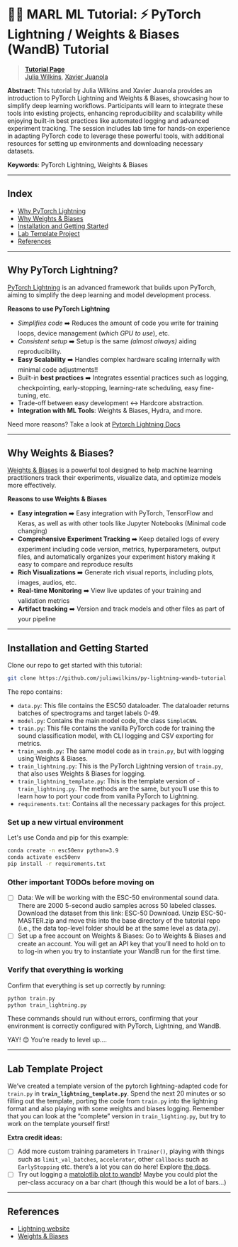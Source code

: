 # 🐱‍💻 MARL ML Tutorial: ⚡ PyTorch Lightning / Weights & Biases (WandB) Tutorial 

>  **[Tutorial Page](https://julianotes.notion.site/MARL-ML-Tutorial-PyTorch-Lightning-Weights-Biases-WandB-Tutorial-12d06e9a3217809490cfdcad3ad48614?pvs=4)**  
> [Julia Wilkins](https://juliawilkins.github.io), [Xavier Juanola](https://xavijuanola.github.io/)

**Abstract**: This tutorial by Julia Wilkins and Xavier Juanola provides an introduction to PyTorch Lightning and Weights & Biases, showcasing how to simplify deep learning workflows. Participants will learn to integrate these tools into existing projects, enhancing reproducibility and scalability while enjoying built-in best practices like automated logging and advanced experiment tracking. The session includes lab time for hands-on experience in adapting PyTorch code to leverage these powerful tools, with additional resources for setting up environments and downloading necessary datasets.

**Keywords**: PyTorch Lightning, Weights & Biases

*****************

## Index
- [Why PyTorch Lightning](#why-pytorch-lightning)
- [Why Weights & Biases](#why-weights--biases)
- [Installation and Getting Started](#installation-and-getting-started)
- [Lab Template Project](#lab-template-project)
- [References](#references)


*****************

## Why PyTorch Lightning?

[PyTorch Lightning](https://lightning.ai/docs/pytorch/stable/) is an advanced framework that builds upon PyTorch, aiming to simplify the deep learning and model development process.

**Reasons to use PyTorch Lightning**

- *Simplifies code* ➡️ Reduces the amount of code you write for training loops, device management (*which GPU to use*), etc.
- *Consistent setup* ➡️ Setup is the same *(almost always)* aiding reproducibility.
- **Easy Scalability** ➡️ Handles complex hardware scaling internally with minimal code adjustments!!
- Built-in **best practices** ➡️ Integrates essential practices such as logging, checkpointing, early-stopping, learning-rate scheduling, easy fine-tuning, etc.
- Trade-off between easy development ↔️ Hardcore abstraction.
- **Integration with ML Tools**: Weights & Biases, Hydra, and more.

Need more reasons? Take a look at [Pytorch Lightning Docs](https://lightning.ai/docs/pytorch/stable/)

*****************

## Why Weights & Biases?

[Weights & Biases](https://wandb.ai/site/) is a powerful tool designed to help machine learning practitioners track their experiments, visualize data, and optimize models more effectively.

**Reasons to use Weights & Biases**

- **Easy integration** ➡️ Easy integration with PyTorch, TensorFlow and Keras, as well as with other tools like Jupyter Notebooks (Minimal code changing)
- **Comprehensive Experiment Tracking** ➡️ Keep detailed logs of every experiment including code version, metrics, hyperparameters, output files, and automatically organizes your experiment history making it easy to compare and reproduce results
- **Rich Visualizations** ➡️ Generate rich visual reports, including plots, images, audios, etc.
- **Real-time Monitoring** ➡️ View live updates of your training and validation metrics
- **Artifact tracking** ➡️ Version and track models and other files as part of your pipeline

*****************

## Installation and Getting Started

Clone our repo to get started with this tutorial:

```bash
git clone https://github.com/juliawilkins/py-lightning-wandb-tutorial
```

The repo contains:

- `data.py`: This file contains the ESC50 dataloader. The dataloader returns batches of spectrograms and target labels 0-49.
- `model.py`: Contains the main model code, the class `SimpleCNN`.
- `train.py`: This file contains the vanilla PyTorch code for training the sound classification model, with CLI logging and CSV exporting for metrics.
- `train_wandb.py`: The same model code as in `train.py`, but with logging using Weights & Biases.
- `train_lightning.py`: This is the PyTorch Lightning version of `train.py`, that also uses Weights & Biases for logging.
- `train_lightning_template.py`: This is the template version of - `train_lightning.py`. The methods are the same, but you’ll use this to learn how to port your code from vanilla PyTorch to Lightning.
-  `requirements.txt`: Contains all the necessary packages for this project.

### Set up a new virtual environment

Let's use Conda and pip for this example:

```bash
conda create -n esc50env python=3.9
conda activate esc50env
pip install -r requirements.txt
```

### Other important TODOs before moving on

- [ ]  Data: We will be working with the ESC-50 environmental sound data. There are 2000 5-second audio samples across 50 labeled classes. Download the dataset from this link: ESC-50 Download. Unzip ESC-50-MASTER.zip and move this into the base directory of the tutorial repo (i.e., the data top-level folder should be at the same level as data.py).
- [ ]  Set up a free account on Weights & Biases: Go to Weights & Biases and create an account. You will get an API key that you’ll need to hold on to to log-in when you try to instantiate your WandB run for the first time.

### Verify that everything is working

Confirm that everything is set up correctly by running:

```bash
python train.py
python train_lightning.py
```

These commands should run without errors, confirming that your environment is correctly configured with PyTorch, Lightning, and WandB.

YAY! 😊 You’re ready to level up….

*****************

## Lab Template Project

We’ve created a template version of the pytorch lightning-adapted code for `train.py` in **`train_lightning_template.py`**. Spend the next 20 minutes or so filling out the template, porting the code from `train.py` into the lightning format and also playing with some weights and biases logging. Remember that you can look at the “complete” version in `train_lighting.py`, but try to work on the template yourself first!

**Extra credit ideas:**

- [ ]  Add more custom training parameters in `Trainer()`, playing with things such as `limit_val_batches`, `accelerator`, other `callbacks` such as `EarlyStopping` etc. there’s a lot you can do here! Explore [the docs](https://lightning.ai/docs/pytorch/stable/common/trainer.html).
- [ ]  Try out logging a [matplotlib plot to wandb](https://docs.wandb.ai/guides/track/log/plots/)! Maybe you could plot the per-class accuracy on a bar chart (though this would be a lot of bars…)

*****************

## References

- [Lightning website](https://lightning.ai/docs/pytorch/stable/)
- [Weights & Biases](https://wandb.ai/site/)
